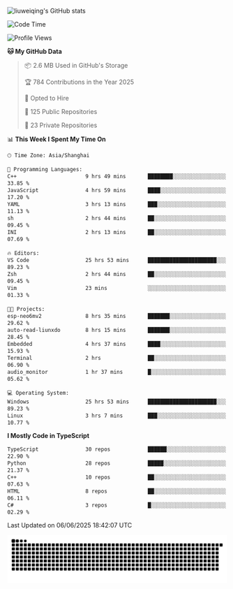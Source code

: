 ![liuweiqing's GitHub stats](https://github-readme-stats.vercel.app/api?username=14790897&show_icons=true&locale=cn&include_all_commits=true&count_private=true)

<!--START_SECTION:waka-->
![Code Time](http://img.shields.io/badge/Code%20Time-2%2C205%20hrs%2050%20mins-blue)

![Profile Views](http://img.shields.io/badge/Profile%20Views-0-blue)

**🐱 My GitHub Data** 

> 📦 2.6 MB Used in GitHub's Storage 
 > 
> 🏆 784 Contributions in the Year 2025
 > 
> 💼 Opted to Hire
 > 
> 📜 125 Public Repositories 
 > 
> 🔑 23 Private Repositories 
 > 
📊 **This Week I Spent My Time On** 

```text
🕑︎ Time Zone: Asia/Shanghai

💬 Programming Languages: 
C++                      9 hrs 49 mins       ████████░░░░░░░░░░░░░░░░░   33.85 % 
JavaScript               4 hrs 59 mins       ████░░░░░░░░░░░░░░░░░░░░░   17.20 % 
YAML                     3 hrs 13 mins       ███░░░░░░░░░░░░░░░░░░░░░░   11.13 % 
sh                       2 hrs 44 mins       ██░░░░░░░░░░░░░░░░░░░░░░░   09.45 % 
INI                      2 hrs 13 mins       ██░░░░░░░░░░░░░░░░░░░░░░░   07.69 % 

🔥 Editors: 
VS Code                  25 hrs 53 mins      ██████████████████████░░░   89.23 % 
Zsh                      2 hrs 44 mins       ██░░░░░░░░░░░░░░░░░░░░░░░   09.45 % 
Vim                      23 mins             ░░░░░░░░░░░░░░░░░░░░░░░░░   01.33 % 

🐱‍💻 Projects: 
esp-neo6mv2              8 hrs 35 mins       ███████░░░░░░░░░░░░░░░░░░   29.62 % 
auto-read-liunxdo        8 hrs 15 mins       ███████░░░░░░░░░░░░░░░░░░   28.45 % 
Embedded                 4 hrs 37 mins       ████░░░░░░░░░░░░░░░░░░░░░   15.93 % 
Terminal                 2 hrs               ██░░░░░░░░░░░░░░░░░░░░░░░   06.90 % 
audio_monitor            1 hr 37 mins        █░░░░░░░░░░░░░░░░░░░░░░░░   05.62 % 

💻 Operating System: 
Windows                  25 hrs 53 mins      ██████████████████████░░░   89.23 % 
Linux                    3 hrs 7 mins        ███░░░░░░░░░░░░░░░░░░░░░░   10.77 % 
```

**I Mostly Code in TypeScript** 

```text
TypeScript               30 repos            ██████░░░░░░░░░░░░░░░░░░░   22.90 % 
Python                   28 repos            █████░░░░░░░░░░░░░░░░░░░░   21.37 % 
C++                      10 repos            ██░░░░░░░░░░░░░░░░░░░░░░░   07.63 % 
HTML                     8 repos             ██░░░░░░░░░░░░░░░░░░░░░░░   06.11 % 
C#                       3 repos             █░░░░░░░░░░░░░░░░░░░░░░░░   02.29 % 
```




 Last Updated on 06/06/2025 18:42:07 UTC
<!--END_SECTION:waka-->

<picture>
  <source media="(prefers-color-scheme: dark)" srcset="https://raw.githubusercontent.com/14790897/14790897/output/github-contribution-grid-snake-dark.svg" />
  <source media="(prefers-color-scheme: light)" srcset="https://raw.githubusercontent.com/14790897/14790897/output/github-contribution-grid-snake.svg" />
  <img alt="github-snake" src="https://raw.githubusercontent.com/14790897/14790897/output/github-contribution-grid-snake.svg" />
</picture>
